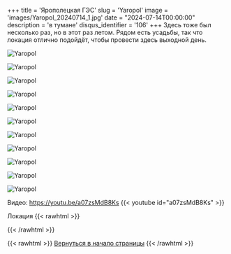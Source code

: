 +++
title = 'Ярополецкая ГЭС'
slug = 'Yaropol'
image = 'images/Yaropol_20240714_1.jpg'
date = "2024-07-14T00:00:00"
description = 'в тумане'
disqus_identifier = '106'
+++
Здесь тоже был несколько раз, но в этот раз летом. Рядом есть усадьбы, так что локация отлично подойдёт, чтобы провести здесь выходной день.

![Yaropol](/images/Yaropol_20240714_2.jpg)

![Yaropol](/images/Yaropol_20240714_3.jpg)

![Yaropol](/images/Yaropol_20240714_4.jpg)

![Yaropol](/images/Yaropol_20240714_5.jpg)

![Yaropol](/images/Yaropol_20240714_6.jpg)

![Yaropol](/images/Yaropol_20240714_7.jpg)

![Yaropol](/images/Yaropol_20240714_8.jpg)

![Yaropol](/images/Yaropol_20240714_9.jpg)

![Yaropol](/images/Yaropol_20240714_10.jpg)

![Yaropol](/images/Yaropol_20240714_11.jpg)

![Yaropol](/images/Yaropol_20240714_12.jpg)

Видео: https://youtu.be/a07zsMdB8Ks
{{< youtube id="a07zsMdB8Ks" >}}

Локация
{{< rawhtml >}}
<script type="text/javascript" charset="utf-8" async src="https://api-maps.yandex.ru/services/constructor/1.0/js/?um=constructor%3A38e281707c30a82a0fa934dfd9ac580d9c5ded7f00cd0e94446bd070aa85ec7b&amp;width=500&amp;height=400&amp;lang=ru_RU&amp;scroll=true"></script>
{{< /rawhtml >}}

{{< rawhtml >}}
<a href="#">Вернуться в начало страницы</a>
{{< /rawhtml >}}
